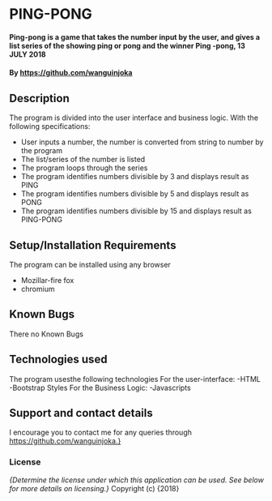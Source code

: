 # PING-PONG
#### Ping-pong is a game that takes the number input by the user, and gives a list series of the showing ping or pong and the winner Ping -pong, 13 JULY 2018
#### By https://github.com/wanguinjoka
## Description
The program is divided into the user interface and business logic. With the following specifications:
- User inputs a number, the number is converted from string to number by the program
- The list/series of the number is listed
- The program loops through the series
- The program identifies numbers divisible by 3 and displays result as PING
- The program identifies numbers divisible by 5 and displays result as PONG
- The program identifies numbers divisible by 15 and displays result as PING-PONG
## Setup/Installation Requirements
The program can be installed using any browser
* Mozillar-fire fox
* chromium
## Known Bugs
There no Known Bugs
## Technologies used
The program usesthe following technologies
For the user-interface:
-HTML
-Bootstrap Styles
For the Business Logic:
-Javascripts
## Support and contact details
I encourage you to contact me for any queries through
https://github.com/wanguinjoka.}
### License
*{Determine the license under which this application can be used.  See below for more details on licensing.}*
Copyright (c) {2018}
